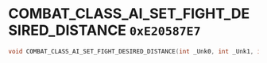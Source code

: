 # COMBAT_CLASS_AI_SET_FIGHT_DESIRED_DISTANCE `0xE20587E7`

```cpp
void COMBAT_CLASS_AI_SET_FIGHT_DESIRED_DISTANCE(int _Unk0, int _Unk1, int _Unk2);
```